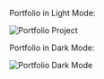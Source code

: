Portfolio in Light Mode:

![Portfolio Project](https://github.com/Rishab-kumar-026/Portfolio/assets/163623411/e7476834-c77c-478d-9a4d-49f1e2106fa2)

Portfolio in Dark Mode:

![Portfolio Dark Mode](https://github.com/Rishab-kumar-026/Portfolio/assets/163623411/7c95fd6f-d0d2-4daa-9f8c-fe439b49ff42)